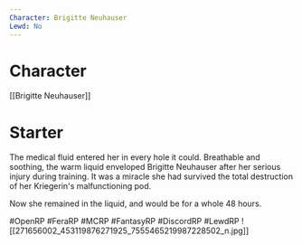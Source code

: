 ```yaml
---
Character: Brigitte Neuhauser
Lewd: No
---
```

# Character
[[Brigitte Neuhauser]]

# Starter
The medical fluid entered her in every hole it could. Breathable and soothing, the warm liquid enveloped Brigitte Neuhauser after her serious injury during training. It was a miracle she had survived the total destruction of her Kriegerin's malfunctioning pod.

Now she remained in the liquid, and would be for a whole 48 hours.

#OpenRP #FeraRP #MCRP #FantasyRP #DiscordRP #LewdRP
![[271656002_453119876271925_7555465219987228502_n.jpg]]